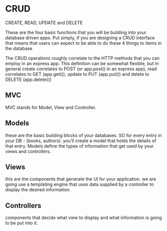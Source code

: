 # CRUD

CREATE, READ, UPDATE and DELETE

These are the four basic functions that you will be building into your database driven apps. Put simply, if you are designing a CRUD interface that means that users can expect to be able to do these 4 things to items in the database

The CRUD operations roughly correlate to the HTTP methods that you can employ in an express app. This definition can be somewhat flexible, but in general create correlates to POST (or app.post() in an express app), read correlates to GET (app.get()), update to PUT (app.put()) and delete to DELETE (app.delete())

## MVC

MVC stands for Model, View and Controller.

## Models

these are the basic building blocks of your databases. SO for every entry in your DB - (books, authors). you’ll create a model that holds the details of that entry. Models define the types of information that get used by your views and controllers.

## Views

this are the components that generate the UI for your application. we are going use a templating engine that uses data supplied by a controller to display the desired information.

## Controllers

components that decide what view to display and what information is going to be put into it.
